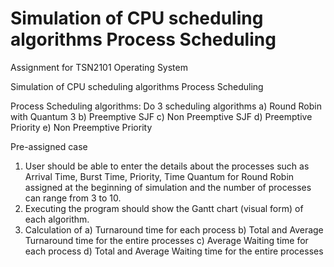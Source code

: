 # Simulation of CPU scheduling algorithms Process Scheduling
 Assignment for TSN2101 Operating System 

Simulation of CPU scheduling algorithms
Process Scheduling

Process Scheduling algorithms: Do 3 scheduling algorithms
a) Round Robin with Quantum 3
b) Preemptive SJF
c) Non Preemptive SJF
d) Preemptive Priority
e) Non Preemptive Priority

Pre-assigned case
1. User should be able to enter the details about the processes such as Arrival Time, Burst Time,
Priority, Time Quantum for Round Robin assigned at the beginning of simulation and the
number of processes can range from 3 to 10.
2. Executing the program should show the Gantt chart (visual form) of each algorithm.
3. Calculation of
a) Turnaround time for each process
b) Total and Average Turnaround time for the entire processes 
c) Average Waiting time for each process
d) Total and Average Waiting time for the entire processes
